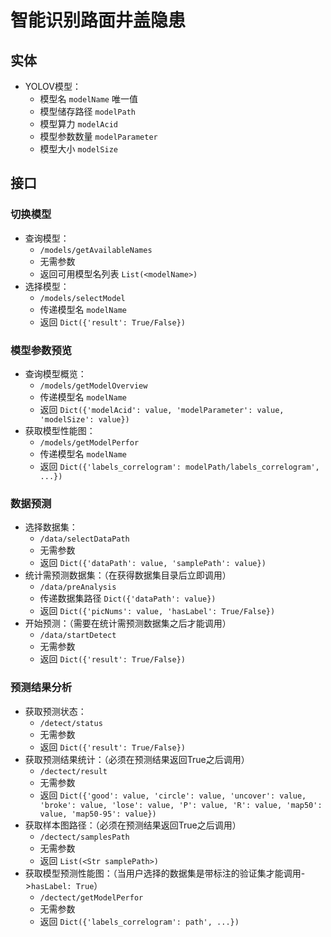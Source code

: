 # 智能识别路面井盖隐患

## 实体
- YOLOV模型：
  - 模型名 `modelName` 唯一值
  - 模型储存路径 `modelPath`
  - 模型算力 `modelAcid`
  - 模型参数数量 `modelParameter`
  - 模型大小 `modelSize`

## 接口

### 切换模型
- 查询模型：
  - `/models/getAvailableNames`
  - 无需参数
  - 返回可用模型名列表 `List(<modelName>)`
- 选择模型：
  - `/models/selectModel`
  - 传递模型名 `modelName`
  - 返回 `Dict({'result': True/False})`

### 模型参数预览
- 查询模型概览：
  - `/models/getModelOverview`
  - 传递模型名 `modelName`
  - 返回 `Dict({'modelAcid': value, 'modelParameter': value, 'modelSize': value})`
- 获取模型性能图：
  - `/models/getModelPerfor`
  - 传递模型名 `modelName`
  - 返回 `Dict({'labels_correlogram': modelPath/labels_correlogram', ...})`

### 数据预测
- 选择数据集：
  - `/data/selectDataPath`
  - 无需参数
  - 返回 `Dict({'dataPath': value, 'samplePath': value})`
- 统计需预测数据集：（在获得数据集目录后立即调用）
  - `/data/preAnalysis`
  - 传递数据集路径 `Dict({'dataPath': value})`
  - 返回 `Dict({'picNums': value, 'hasLabel': True/False})`
- 开始预测：（需要在统计需预测数据集之后才能调用）
  - `/data/startDetect`
  - 无需参数
  - 返回 `Dict({'result': True/False})`

### 预测结果分析
- 获取预测状态：
  - `/detect/status`
  - 无需参数
  - 返回 `Dict({'result': True/False})`
- 获取预测结果统计：（必须在预测结果返回True之后调用）
  - `/dectect/result`
  - 无需参数
  - 返回 `Dict({'good': value, 'circle': value, 'uncover': value, 'broke': value, 'lose': value, 'P': value, 'R': value, 'map50': value, 'map50-95': value})`
- 获取样本图路径：（必须在预测结果返回True之后调用）
  - `/dectect/samplesPath`
  - 无需参数
  - 返回 `List(<Str samplePath>)`
- 获取模型预测性能图：（当用户选择的数据集是带标注的验证集才能调用->`hasLabel: True`）
  - `/dectect/getModelPerfor`
  - 无需参数
  - 返回 `Dict({'labels_correlogram': path', ...})`